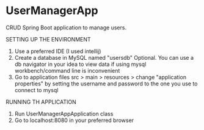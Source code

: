 # UserManagerApp
CRUD Spring Boot application to manage users.

SETTING UP THE ENVIRONMENT
1. Use a preferred IDE (I used intellij)
2. Create a database in MySQL named "usersdb"
Optional. You can use a db navigator in your idea to view data if using mysql workbench/command line is inconvenient
3. Go to application files src > main > resources > change "application properties" by setting the username and password to the one you use to connect to mysql

RUNNING TH APPLICATION
1. Run UserManagerAppApplication class
2. Go to localhost:8080 in your preferred browser
